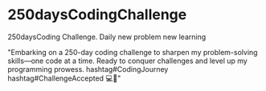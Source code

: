 # 250daysCodingChallenge
250daysCoding Challenge. Daily new problem new learning

"Embarking on a 250-day coding challenge to sharpen my problem-solving skills—one code at a time. Ready to conquer challenges and level up my programming prowess. hashtag#CodingJourney hashtag#ChallengeAccepted 💻🚀"
